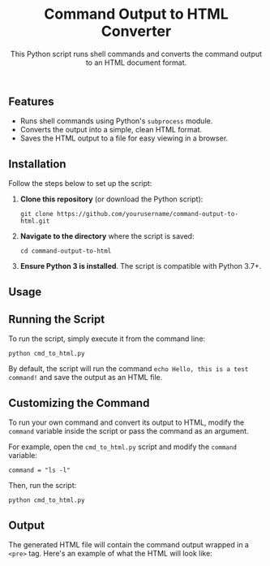 <!DOCTYPE html>
<html lang="en">
<head>
    <meta charset="UTF-8">
    <meta name="viewport" content="width=device-width, initial-scale=1.0">
</head>
<body>
    <header>
        <h1>Command Output to HTML Converter</h1>
        <p>This Python script runs shell commands and converts the command output to an HTML document format.</p>
    </header>
    <section>
        <h2>Features</h2>
        <ul>
            <li>Runs shell commands using Python's <code>subprocess</code> module.</li>
            <li>Converts the output into a simple, clean HTML format.</li>
            <li>Saves the HTML output to a file for easy viewing in a browser.</li>
        </ul>
    </section>
    <section>
        <h2>Installation</h2>
        <p>Follow the steps below to set up the script:</p>
        <ol>
            <li><strong>Clone this repository</strong> (or download the Python script):
                <pre><code>git clone https://github.com/yourusername/command-output-to-html.git</code></pre>
            </li>
            <li><strong>Navigate to the directory</strong> where the script is saved:
                <pre><code>cd command-output-to-html</code></pre>
            </li>
            <li><strong>Ensure Python 3 is installed</strong>. The script is compatible with Python 3.7+.</li>
        </ol>
    </section>
    <section>
        <h2>Usage</h2>
        <h2>Running the Script</h3>
        <p>To run the script, simply execute it from the command line:</p>
        <pre><code>python cmd_to_html.py</code></pre>
        <p>By default, the script will run the command <code>echo Hello, this is a test command!</code> and save the output as an HTML file.</p>
        <h2>Customizing the Command</h3>
        <p>To run your own command and convert its output to HTML, modify the <code>command</code> variable inside the script or pass the command as an argument.</p>
        <p>For example, open the <code>cmd_to_html.py</code> script and modify the <code>command</code> variable:</p>
        <pre><code>command = "ls -l"</code></pre>
        <p>Then, run the script:</p>
        <pre><code>python cmd_to_html.py</code></pre>
        <h2>Output</h3>
        <p>The generated HTML file will contain the command output wrapped in a <code>&lt;pre&gt;</code> tag. Here's an example of what the HTML will look like:</p>
</body>
</html>
